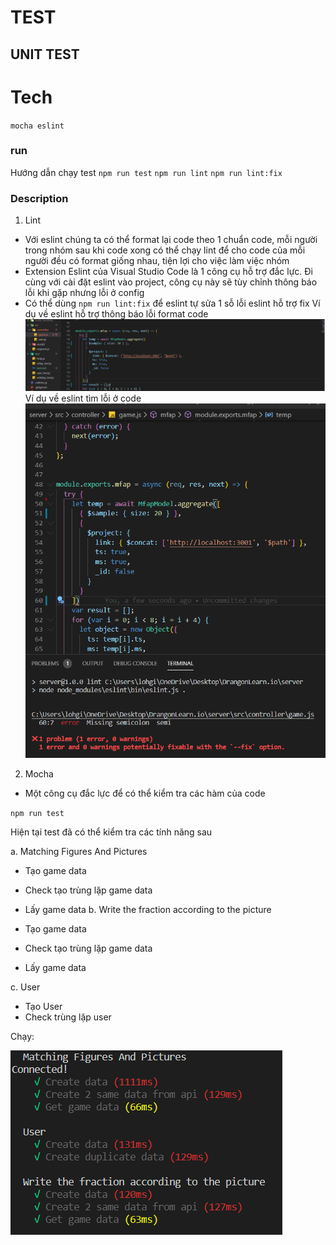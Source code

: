 # TEST
## UNIT TEST
# Tech
 `mocha eslint`
### run 
Hướng dẫn chạy test
    `npm run test`
    `npm run lint`
    `npm run lint:fix`
### Description
1. Lint
 - Với eslint chúng ta có thể format lại code theo 1 chuẩn code, mỗi người trong nhóm sau khi code xong có thể chạy lint để cho code của mỗi người đều có format giống nhau, tiện lợi cho việc làm việc nhóm
 - Extension Eslint của Visual Studio Code là 1 công cụ hỗ trợ đắc lực. Đi cùng với cài đặt eslint vào project, công cụ này sẽ tùy chỉnh thông báo lỗi khi gặp nhưng lỗi ở config
 - Có thể dùng `npm run lint:fix` để eslint tự sửa 1 sỗ lỗi eslint hỗ trợ fix
 Ví dụ về eslint hỗ trợ thông báo lỗi format code  <img src = "../image/lint_help.png" size = "10"> 
 Ví dụ về eslint tìm lỗi ở code <img src = "../image/lint_find.png" size = "10">
2. Mocha
 - Một công cụ đắc lực để có thể kiểm tra các hàm của code
 
`npm run test`

Hiện tại test đã có thể kiểm tra các tính năng sau

a. Matching Figures And Pictures

 + Tạo game data
 + Check tạo trùng lặp game data
 + Lấy game data
b. Write the fraction according to the picture

 + Tạo game data
 + Check tạo trùng lặp game data
 + Lấy game data
 
c. User

 + Tạo User
 + Check trùng lặp user

 Chạy:
 
 <img src = "../image/mocha_run.png" size = "10"> 
